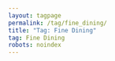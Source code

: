 ```yaml
---
layout: tagpage
permalink: /tag/fine_dining/
title: "Tag: Fine Dining"
tag: Fine Dining
robots: noindex
---
```

